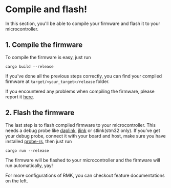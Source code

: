 # Compile and flash!

In this section, you'll be able to compile your firmware and flash it to your microcontroller.

## 1. Compile the firmware

To compile the firmware is easy, just run

```shell
cargo build --release
```

If you've done all the previous steps correctly, you can find your compiled firmware at `target/<your_target>/release` folder.

If you encountered any problems when compiling the firmware, please report it [here](https://github.com/HaoboGu/rmk/issues).

## 2. Flash the firmware

The last step is to flash compiled firmware to your microcontroller. This needs a debug probe like [daplink](https://daplink.io/), [jlink](https://www.segger.com/products/debug-probes/j-link/) or stlink(stm32 only). If you've get your debug probe, connect it with your board and host, make sure you have installed [probe-rs](https://probe.rs/), then just run

```shell
cargo run --release
```

The firmware will be flashed to your microcontroller and the firmware will run automatically, yay!

For more configurations of RMK, you can checkout feature documentations on the left.